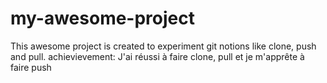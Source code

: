 # my-awesome-project
This awesome project is created to experiment git notions like clone, push and pull.
achievievement:
J'ai réussi à faire clone, pull et je m'apprête à faire push
